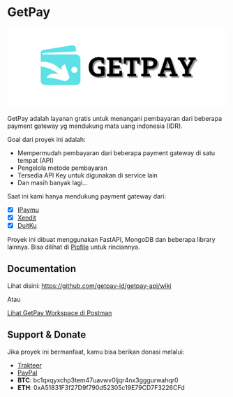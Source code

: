 # GetPay

<img src="https://raw.githubusercontent.com/getpay-id/getpay-api/main/images/getpay-logo.png" alt="GetPay Logo">

GetPay adalah layanan gratis untuk menangani pembayaran dari beberapa payment gateway yg mendukung mata uang indonesia (IDR).

Goal dari proyek ini adalah:

* Mempermudah pembayaran dari beberapa payment gateway di satu tempat (API)
* Pengelola metode pembayaran
* Tersedia API Key untuk digunakan di service lain
* Dan masih banyak lagi...


Saat ini kami hanya mendukung payment gateway dari:

- [x] [IPaymu](https://ipaymu.com)
- [x] [Xendit](https://xendit.co)
- [x] [DuitKu](https://duitku.com)

Proyek ini dibuat menggunakan FastAPI, MongoDB dan beberapa library lainnya. Bisa dilihat di [Pipfile](https://github.com/getpay-id/getpay-api/blob/main/Pipfile) untuk rinciannya.

## Documentation

Lihat disini: https://github.com/getpay-id/getpay-api/wiki

Atau

[Lihat GetPay Workspace di Postman](https://www.postman.com/powerranger/workspace/getpay-api)

## Support & Donate

Jika proyek ini bermanfaat, kamu bisa berikan donasi melalui:

* [Trakteer](https://trakteer.id/apriladev/tip)
* [PayPal](https://paypal.me/aprilahijriyan)
* **BTC**: bc1qxqyxchp3tem47uavwv0ljqr4nx3gggurwahqr0
* **ETH**: 0xA51831F3f27D9f790d52305c19E79CD7F3226CFd
